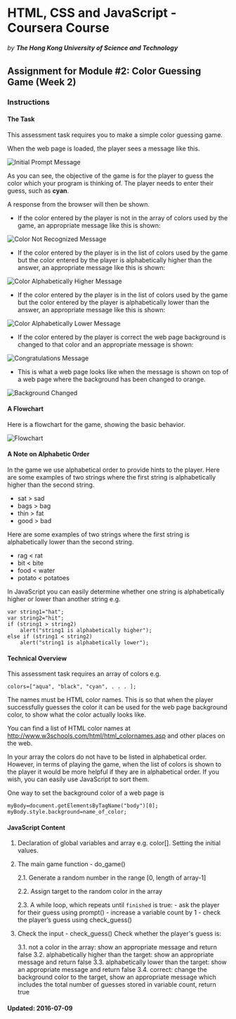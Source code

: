 # HTML, CSS and JavaScript - Coursera Course
###### by **The Hong Kong University of Science and Technology**
## Assignment for Module #2: Color Guessing Game (Week 2)

### **Instructions**

#### **The Task**

This assessment task requires you to make a simple color guessing game.

When the web page is loaded, the player sees a message like this.

![Initial Prompt Message](Screenshots/InitialPromptMessage.png?raw=true "Initial Prompt Message")

As you can see, the objective of the game is for the player to guess the color which your program is thinking of. The player needs to enter their guess, such as **cyan**.

A response from the browser will then be shown.

* If the color entered by the player is not in the array of colors used by the game, an appropriate message like this is shown:

![Color Not Recognized Message](Screenshots/colorNotRecognizedMessage.png?raw=true "Color Not Recognized Message")

* If the color entered by the player is in the list of colors used by the game but the color entered by the player is alphabetically higher than the answer, an appropriate message like this is shown:

![Color Alphabetically Higher Message](Screenshots/ColorAlphabeticallyHigherMessage.png?raw=true "Color Alphabetically Higher Message")

* If the color entered by the player is in the list of colors used by the game but the color entered by the player is alphabetically lower than the answer, an appropriate message like this is shown:

![Color Alphabetically Lower Message](Screenshots/ColorAlphabeticallyLowerMessage.png?raw=true "Color Alphabetically Lower Message")

* If the color entered by the player is correct the web page background is changed to that color and an appropriate message is shown:

![Congratulations Message](Screenshots/CongratulationsMessage.png?raw=true "Congratulations Message")

* This is what a web page looks like when the message is shown on top of a web page where the background has been changed to orange.

![Background Changed](Screenshots/BackgroundChanged.png?raw=true "Background Changed")

#### **A Flowchart**

Here is a flowchart for the game, showing the basic behavior.

![Flowchart](Screenshots/Flowchart.png?raw=true "Flowchart")

#### **A Note on Alphabetic Order**

In the game we use alphabetical order to provide hints to the player. Here are some examples of two strings where the first string is alphabetically higher than the second string. 

* sat > sad
* bags > bag
* thin > fat 
* good > bad

Here are some examples of two strings where the first string is alphabetically lower than the second string. 

* rag < rat
* bit < bite 
* food < water
* potato < potatoes  

In JavaScript you can easily determine whether one string is alphabetically higher or lower than another string e.g.

```
var string1="hat";
var string2="hit";
if (string1 > string2) 
    alert("string1 is alphabetically higher");
else if (string1 < string2) 
    alert("string1 is alphabetically lower");
```
#### **Technical Overview**

This assessment task requires an array of colors e.g. 
 
```
colors=["aqua", "black", "cyan", . . . ];
```
The names must be HTML color names. This is so that when the player successfully guesses the color it can be used for the web page background color, to show what the color actually looks like.

You can find a list of HTML color names at http://www.w3schools.com/html/html_colornames.asp and other places on the web. 

In your array the colors do not have to be listed in alphabetical order. However, in terms of playing the game, when the list of colors is shown to the player it would be more helpful if they are in alphabetical order. If you wish, you can easily use JavaScript to sort them.

One way to set the background color of a web page is 

```
myBody=document.getElementsByTagName("body")[0];
myBody.style.background=name_of_color;
```
#### **JavaScript Content**

1. Declaration of global variables and array e.g. color[].
   Setting the initial values.

2. The main game function - do_game()

    2.1. Generate a random number in the range 
         [0, length of array-1]

    2.2. Assign target to the random color in the array

    2.3. A while loop, which repeats until `finished` is true:
        - ask the player for their guess using prompt()
        - increase a variable count by 1
        - check the player’s guess using check_guess()
        
3. Check the input - check_guess()
   Check whether the player's guess is: 

    3.1. not a color in the array:
         show an appropriate message and return false
    3.2. alphabetically higher than the target:
            show an appropriate message and return false
    3.3. alphabetically lower than the target:
            show an appropriate message and return false
    3.4. correct:
            change the background color to the target, 
            show an appropriate message 
            which includes the total number of guesses 
            stored in variable count,
            return true

#### Updated: 2016-07-09
